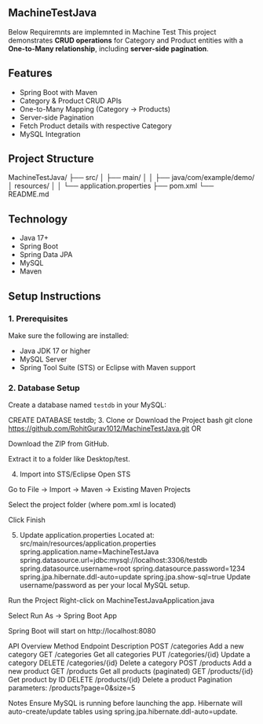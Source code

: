 ## MachineTestJava

Below Requiremnts are implemnted in Machine Test
This project demonstrates **CRUD operations** for Category and Product entities with a **One-to-Many relationship**, including **server-side pagination**.

## Features
-  Spring Boot with Maven
-  Category & Product CRUD APIs
-  One-to-Many Mapping (Category → Products)
-  Server-side Pagination
-  Fetch Product details with respective Category
-  MySQL Integration

##  Project Structure
MachineTestJava/ ├── src/ │ ├── main/ │ │ ├── java/com/example/demo/ │ resources/ │ │ └── application.properties ├── pom.xml └── README.md

##  Technology
- Java 17+
- Spring Boot
- Spring Data JPA
- MySQL
- Maven

## Setup Instructions

### 1.  Prerequisites

Make sure the following are installed:
- Java JDK 17 or higher
- MySQL Server
- Spring Tool Suite (STS) or Eclipse with Maven support

### 2.  Database Setup
Create a database named `testdb` in your MySQL:

CREATE DATABASE testdb;
3.  Clone or Download the Project
bash
git clone https://github.com/RohitGurav1012/MachineTestJava.git
OR

Download the ZIP from GitHub.

Extract it to a folder like Desktop/test.

4.  Import into STS/Eclipse
Open STS

Go to File → Import → Maven → Existing Maven Projects

Select the project folder (where pom.xml is located)

Click Finish

5.  Update application.properties
Located at: src/main/resources/application.properties
spring.application.name=MachineTestJava
spring.datasource.url=jdbc:mysql://localhost:3306/testdb
spring.datasource.username=root
spring.datasource.password=1234
spring.jpa.hibernate.ddl-auto=update
spring.jpa.show-sql=true
Update username/password as per your local MySQL setup.

Run the Project
Right-click on MachineTestJavaApplication.java

Select Run As → Spring Boot App

Spring Boot will start on http://localhost:8080

 API Overview
Method	Endpoint	Description
POST	/categories	Add a new category
GET	/categories	Get all categories
PUT	/categories/{id}	Update a category
DELETE	/categories/{id}	Delete a category
POST	/products	Add a new product
GET	/products	Get all products (paginated)
GET	/products/{id}	Get product by ID
DELETE	/products/{id}	Delete a product
Pagination parameters:
/products?page=0&size=5

 Notes
Ensure MySQL is running before launching the app.
Hibernate will auto-create/update tables using spring.jpa.hibernate.ddl-auto=update.



